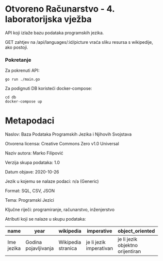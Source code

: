 # Otvoreno Računarstvo - 4. laboratorijska vježba

API koji izlaže bazu podataka programskih jezika.

GET zahtjev na /api/languages/:id/picture vraća sliku resursa s wikipedije, ako postoji.

### Pokretanje

Za pokrenuti API:
```
go run ./main.go
```

Za podignuti DB koristeći docker-compose:
```
cd db
docker-compose up
```

# Metapodaci
Naslov: Baza Podataka Programskih Jezika i Njihovih Svojstava

Otvorena licensa: Creative Commons Zero v1.0 Universal

Naziv autora: Marko Filipović

Verzija skupa podataka: 1.0

Datum objave: 2020-10-26

Jezik u kojemu se nalaze podaci: n/a (Generic)

Format: SQL, CSV, JSON

Tema: Programski Jezici

Ključne riječi: programiranje, računarstvo, inženjerstvo

Atributi koji se nalaze u skupu podataka: 


name | year | wikipedia | imperative | object_oriented | functional | procedural | generic | reflective | creators
--- | --- | --- | --- | --- | --- | --- | --- | --- | ---
Ime jezika | Godina pojavljivanja | Wikipedia stranica | je li jezik imperativan | je li jezik objektno orijentiran | je li jezik funkcijski | je li jezik proceduralan | je li jezik generičan | je li jezik reflektivan | Autori jezika
